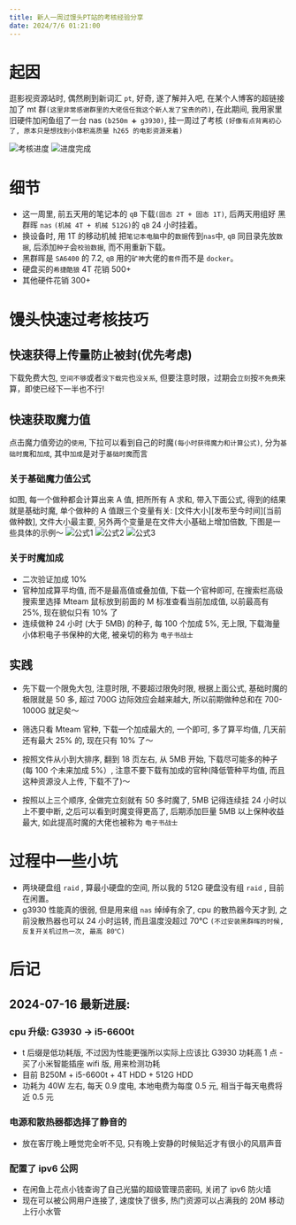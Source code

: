 ```yaml
---
title: 新人一周过馒头PT站的考核经验分享
date: 2024/7/6 01:21:00
---
```


# 起因

逛影视资源站时, 偶然刷到新词汇 `pt`, 好奇, 遂了解并入吧, 在某个人博客的超链接加了 mt 群`(这里非常感谢群里的大佬信任我这个新人发了宝贵的药)`, 在此期间, 我用家里旧硬件加闲鱼组了一台 nas `(b250m ➕ g3930)`, 挂一周过了考核
`(好像有点背离初心了, 原本只是想找到小体积高质量 h265 的电影资源来着)`

![考核进度](/images/新人一周过馒头PT站的考核经验分享/考核进度.jpg)
![进度完成](/images/新人一周过馒头PT站的考核经验分享/进度完成.jpg)

# 细节

- 这一周里, 前五天用的笔记本的 `qB` 下载`(固态 2T + 固态 1T)`, 后两天用组好 黑群晖 `nas` `(机械 4T + 机械 512G)`的 `qB` 24 小时挂着。
- 换设备时, 用 1T 的移动机械 把`笔记本电脑`中的`数据`传到`nas`中, `qB` 同目录先放`数据`, 后添加`种子`会`校验数据`, 而不用重新下载。
- 黑群晖是 `SA6400` 的 7.2, `qB` 用的`矿神`大佬的`套件`而不是 `docker`。
- 硬盘买的`希捷酷狼` 4T 花销 500+
- 其他硬件花销 300+

# 馒头快速过考核技巧

## 快速获得上传量防止被封(优先考虑)

下载免费大包, `空间不够`或者`没下载完`也`没关系`, 但要注意时限，过期会`立刻`按`不免费`来算，即使已经下一半也不行!

## 快速获取魔力值

点击魔力值旁边的`使用`, 下拉可以看到自己的时魔`(每小时获得魔力和计算公式)`, 分为`基础时魔`和`加成`, 其中`加成`是对于`基础时魔`而言

### 关于基础魔力值公式

如图, 每一个做种都会计算出来 A 值, 把所所有 A 求和, 带入下面公式, 得到的结果就是基础时魔, 单个做种的 A 值跟三个变量有关: [文件大小][发布至今时间][当前做种数], 文件大小最主要, 另外两个变量是在文件大小基础上增加倍数, 下图是一些具体的示例～
![公式1](/images/新人一周过馒头PT站的考核经验分享/公式1.jpg)
![公式2](/images/新人一周过馒头PT站的考核经验分享/公式2.jpg)
![公式3](/images/新人一周过馒头PT站的考核经验分享/公式3.jpg)

### 关于时魔加成

- 二次验证加成 10%
- 官种加成算平均值, 而不是最高值或叠加值, 下载一个官种即可, 在搜索栏高级搜索里选择 Mteam 鼠标放到前面的 M 标准查看当前加成值, 以前最高有 25%, 现在貌似只有 10% 了
- 连续做种 24 小时 (大于 5MB) 的种子, 每 100 个加成 5%, 无上限, 下载海量小体积电子书保种的大佬, 被亲切的称为 `电子书战士`

## 实践

- 先下载一个限免大包, 注意时限, 不要超过限免时限, 根据上面公式, 基础时魔的极限就是 50 多, 超过 700G 边际效应会越来越大, 所以前期做种总和在 700-1000G 就足矣～

- 筛选只看 Mteam 官种, 下载一个加成最大的, 一个即可, 多了算平均值, 几天前还有最大 25% 的, 现在只有 10% 了～

- 按照文件从小到大排序, 翻到 18 页左右, 从 5MB 开始, 下载尽可能多的种子(每 100 个未来加成 5%）, 注意不要下载有加成的官种(降低管种平均值, 而且这种资源没人上传, 下载不了)～

- 按照以上三个顺序, 全做完立刻就有 50 多时魔了, 5MB 记得连续挂 24 小时以上不要中断, 之后可以看到时魔变得更高了, 后期添加巨量 5MB 以上保种收益最大, 如此提高时魔的大佬也被称为 `电子书战士`

# 过程中一些小坑

- 两块硬盘组 `raid` , 算最小硬盘的空间, 所以我的 512G 硬盘没有组 `raid` , 目前在闲置。
- g3930 性能真的很弱, 但是用来组 `nas` 绰绰有余了, cpu 的散热器今天才到, 之前没散热器也可以 24 小时运转, 而且温度没超过 70℃ `(不过安装黑群晖的时候, 反复开关机过热一次, 最高 80℃)`

# 后记

## 2024-07-16 最新进展:

### cpu 升级: G3930 -> i5-6600t

- t 后缀是低功耗版, 不过因为性能更强所以实际上应该比 G3930 功耗高 1 点 -买了小米智能插座 wifi 版, 用来检测功耗
- 目前 B250M + i5-6600t + 4T HDD + 512G HDD
- 功耗为 40W 左右, 每天 0.9 度电, 本地电费为每度 0.5 元, 相当于每天电费将近 0.5 元

### 电源和散热器都选择了静音的

- 放在客厅晚上睡觉完全听不见, 只有晚上安静的时候贴近才有很小的风扇声音

### 配置了 ipv6 公网

- 在闲鱼上花点小钱查询了自己光猫的超级管理员密码, 关闭了 ipv6 防火墙
- 现在可以被公网用户连接了, 速度快了很多, 热门资源可以占满我的 20M 移动上行小水管
